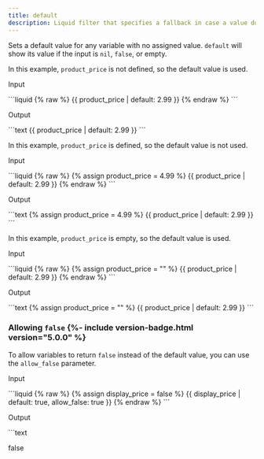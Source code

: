 ```yaml
---
title: default
description: Liquid filter that specifies a fallback in case a value doesn't exist.
---
```


Sets a default value for any variable with no assigned value. `default` will show its value if the input is `nil`, `false`, or empty.

In this example, `product_price` is not defined, so the default value is used.

<p class="code-label">Input</p>
```liquid
{% raw %}
{{ product_price | default: 2.99 }}
{% endraw %}
```

<p class="code-label">Output</p>
```text
{{ product_price | default: 2.99 }}
```

In this example, `product_price` is defined, so the default value is not used.

<p class="code-label">Input</p>
```liquid
{% raw %}
{% assign product_price = 4.99 %}
{{ product_price | default: 2.99 }}
{% endraw %}
```

<p class="code-label">Output</p>
```text
{% assign product_price = 4.99 %}
{{ product_price | default: 2.99 }}
```

In this example, `product_price` is empty, so the default value is used.

<p class="code-label">Input</p>
```liquid
{% raw %}
{% assign product_price = "" %}
{{ product_price | default: 2.99 }}
{% endraw %}
```

<p class="code-label">Output</p>
```text
{% assign product_price = "" %}
{{ product_price | default: 2.99 }}
```

### Allowing `false` {%- include version-badge.html version="5.0.0" %}

To allow variables to return `false` instead of the default value, you can use the `allow_false` parameter.

<p class="code-label">Input</p>
```liquid
{% raw %}
{% assign display_price = false %}
{{ display_price | default: true, allow_false: true }}
{% endraw %}
```

<p class="code-label">Output</p>
```text

false
```
